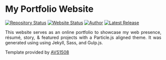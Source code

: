 # My Portfolio Website

[![Repository Status](https://img.shields.io/badge/Repository%20Status-Maintained-dark%20green.svg)](https://github.com/witjaksana/)
[![Website Status](https://img.shields.io/badge/Website%20Status-Online-green)](https://witjaksana.github.io)
[![Author](https://img.shields.io/badge/Author-Arief%20Wicaksana-blue.svg)](https://fr.linkedin.com/in/awicaksana/)
[![Latest Release](https://img.shields.io/badge/Latest%20Release-04%20February%202023-yellow.svg)](https://github.com/AVS1508/My-Alternate-Portfolio-Website/commit/master)

 <p align="justify">This website serves as an online portfolio to showcase my web presence, résumé, story, & featured projects with a Particle.js aligned theme. It was generated using using Jekyll, Sass, and Gulp.js.</p>

Template provided by [AVS1508](https://github.com/AVS1508/My-Alternate-Portfolio-Website)
